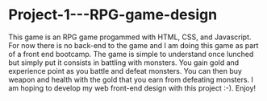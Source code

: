 # Project-1---RPG-game-design
This game is an RPG game progammed with HTML, CSS, and Javascript.
For now there is no back-end to the game and I am doing this game as part of a front end bootcamp.
The game is simple to understand once lunched but simply put it consists in battling with monsters.
You gain gold and experience point as you battle and defeat monsters.
You can then buy weapon and health with the gold that you earn from defeating monsters.
I am hoping to develop my web front-end design with this project :-).
Enjoy!
